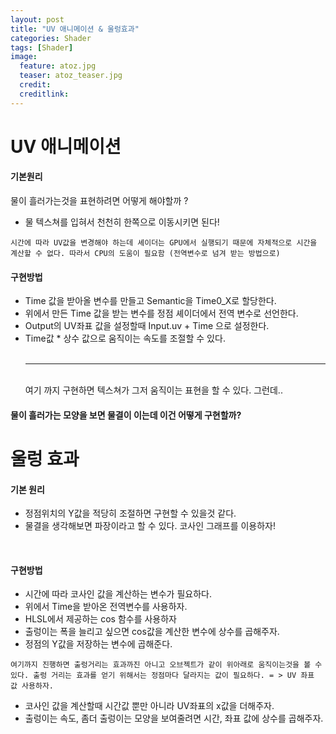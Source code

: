 ```yaml
---
layout: post
title: "UV 애니메이션 & 울렁효과"
categories: Shader
tags: [Shader]
image:
  feature: atoz.jpg
  teaser: atoz_teaser.jpg
  credit:
  creditlink:
---
```

# UV 애니메이션

#### 기본원리

 물이 흘러가는것을 표현하려면 어떻게 해야할까 ? <br>
 - 물 텍스쳐를 입혀서 천천히 한쪽으로 이동시키면 된다!

 `시간에 따라 UV값을 변경해야 하는데 셰이더는 GPU에서 실행되기 때문에 자체적으로
 시간을 계산할 수 없다. 따라서 CPU의 도움이 필요함 (전역변수로 넘겨 받는 방법으로)`<br>


#### 구현방법
- Time 값을 받아올 변수를 만들고 Semantic을 Time0_X로 할당한다.
- 위에서 만든 Time 값을 받는 변수를 정점 셰이더에서 전역 변수로 선언한다.
- Output의 UV좌표 값을 설정할때 Input.uv + Time 으로 설정한다.
- Time값 * 상수 값으로 움직이는 속도를 조절할 수 있다.
<br><br><hr><br>
여기 까지 구현하면 텍스쳐가 그저 움직이는 표현을 할 수 있다. 그런데..<br>

#### 물이 흘러가는 모양을 보면 물결이 이는데 이건 어떻게 구현할까?



# 울렁 효과
 #### 기본 원리
- 정점위치의 Y값을 적당히 조절하면 구현할 수 있을것 같다.
- 물결을 생각해보면 파장이라고 할 수 있다. 코사인 그래프를 이용하자!

<br>

#### 구현방법
- 시간에 따라 코사인 값을 계산하는 변수가 필요하다.
- 위에서 Time을 받아온 전역변수를 사용하자.
- HLSL에서 제공하는 cos 함수를 사용하자
- 출렁이는 폭을 늘리고 싶으면 cos값을 계산한 변수에 상수를 곱해주자.
- 정점의 Y값을 저장하는 변수에 곱해준다.

`여기까지 진행하면 출렁거리는 효과까진 아니고 오브젝트가 같이 위아래로 움직이는것을 볼 수 있다.
출렁 거리는 효과를 얻기 위해서는 정점마다 달라지는 값이 필요하다. = > UV 좌표 값 사용하자.`

- 코사인 값을 계산할때 시간값 뿐만 아니라 UV좌표의 x값을 더해주자.
- 출렁이는 속도, 좀더 출렁이는 모양을 보여줄려면 시간, 좌표 값에 상수를 곱해주자.
